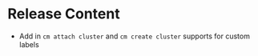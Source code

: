 [comment]: # ( Copyright Contributors to the Open Cluster Management project )
# Release Content

-  Add in `cm attach cluster` and `cm create cluster` supports for custom labels

